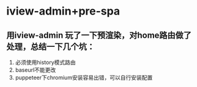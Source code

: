 # iview-admin+pre-spa
## 用iview-admin 玩了一下预渲染，对home路由做了处理，总结一下几个坑：
1. 必须使用history模式路由
2. baseurl不能更改
3. puppeteer下chromium安装容易出错，可以自行安装配置
